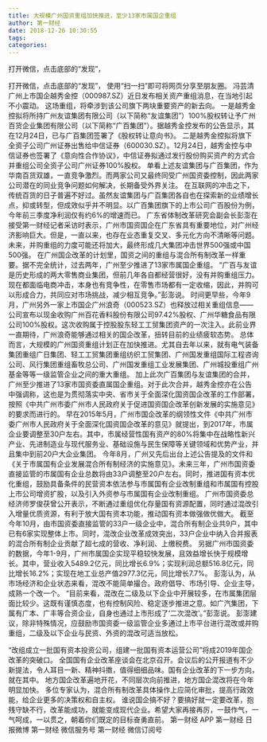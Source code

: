 ```yaml
---
title: 大规模广州国资重组加快推进，至少13家市属国企重组
author: 第一财经
date: 2018-12-26 10:30:55
tags: 
categories: 
---
```

打开微信，点击底部的“发现”，
<!-- more -->
打开微信，点击底部的“发现”，
使用“扫一扫”即可将网页分享至朋友圈。
冯芸清
广州上市国企越秀金控（000987.SZ）近日发布相关资产重组消息，在当地引起不小震动。
这场重组，将牵涉到该公司旗下两块重要资产的新去向。
一是越秀金控拟将所持广州友谊集团有限公司（以下简称“友谊集团”）100%股权转让予广州百货企业集团有限公司（以下简称“广百集团”）。据越秀金控发布的公告显示，其在12月24日，已与广百集团签署了《股权转让意向书》。
二是越秀金控拟将旗下全资子公司广州证券出售给中信证券（600030.SZ）。12月24日，越秀金控与中信证券也签署了《意向性合作协议》，中信证券拟通过发行股份购买资产的方式合并重组公司全资子公司广州证券100%股权。
单看上述友谊集团与广百集团，作为华南百货双雄，一直竞争激烈。而两家公司又最终同受广州国资委控制，因此两家公司潜在的同业竞争问题如何解决，长期备受外界关注。
在互联网的冲击之下，传统百货的日子普遍不好过。虽然友谊集团与广百集团各自也在探索新的业绩增长点，抑或转型，但成效似乎并不明显。以广百集团旗下的上市公司广百股份为例，今年前三季度净利润仅有约6%的增速而已。
广东省体制改革研究会副会长彭澎在接受第一财经记者采访时表示，广州市国资国企在广东省具有重要地位，对广州经济影响巨大。但是，一直以来，也存在业态重复交叉、多元化方向不清晰等问题。未来，并购重组的力度可能还将加大，最终形成几大集团冲击世界500强或中国500强。
在广州国企改革的计划里，国资之间的重组与混合所有制改革一样重要。据不完全统计，过去两年，广州至少推进了13家市属国企重组。
“广百与友谊是历史形成的两大零售商业集团，但前几年各自都经营很好，没有并购重组压力。现在都面临电商冲击，本身也有竞争性，在零售市场都有一定收缩，因此，并购可以形成合力，共同应对市场挑战，减少相互竞争。”彭澎说。
时间更早些，今年9月，广州另外一家上市国企广州浪奇（000523.SZ）也释放过相关重组信息——公司宣布以现金收购广州百花香料股份有限公司97.42%股权、广州华糖食品有限公司100%股权。这次收购属于控股股东轻工工贸集团资产的一次注入。此前业界一直期待，广州浪奇能够通过相关的国企改革，扭转目前的业绩疲软态势。
总体而言，大规模的广州国资重组计划正在加快推进。尤其自去年以来，就有电气装备集团重组广日集团、轻工工贸集团重组纺织工贸集团、广州国发重组国际工程咨询公司、风行集团重组畜牧总公司、广州国发重组工业发展集团、广州城投重组广州基金等等一级监管企业之间的重大重组。
加上此次广百集团与友谊集团的合并，广州至少推进了13家市国资委直属国企重组。对于此次合并，越秀金控亦在公告中强调称，这也是为贯彻落实中央、省市关于全面深化国资国企改革的工作部署，按照《中共广州市委广州市人民政府关于促进国资国企改革创新发展的实施意见》的要求而进行的。
早在2015年5月，广州市国企改革的纲领性文件《中共广州市委广州市人民政府关于全面深化国资国企改革的意见》就提出，到2017年，市属企业要调整至30户左右。其中，市属经营性国有资产的80%将集中在战略性新兴产业、先进制造业与现代服务业、基础设施与民生保障等关键领域和优势产业，并且集中到前20户大企业集团。
今年8月，广州又先后出台上述公告提及的文件和《关于市属国有企业发展混合所有制经济的实施意见》。未来三年，广州市国资委直接监管的市属国有企业总数将由33户调整至20户左右。同时，推进国有资本优化重组，鼓励具备条件的民营资本依法参与市属国有企业改制重组和市属国有控股上市公司增资扩股，以及引入外资参与市属国有企业改制重组。
广州市国资委总经济师罗俊茯曾公开表示，不断通过重组优化存量国有资源配置，同时通过混改引入增量优质资源，有利于放大国有资本功能，推动国有资本做强做优做大。
截至今年10月，由市国资委直接监管的33户一级企业中，混合所有制企业共9户，其中已有6家实现整体上市。同时，混改企业改革成效突出，33户企业中纳入合并报表的混合所有制企业贡献了超七成的营收、净利润、上缴税费。
另据广州市国资委的数据，今年1-9月，广州市属国企实现平稳较快发展，且效益增长快于规模增长。其中，营业收入5489.2亿元，同比增长6.9%；实现利润总额516.8亿元，同比增长16.2%；实现在地工业总产值2977.3亿元，同比增长7.7%。
彭澎认为，从市场经济和企业状态来看，混改不能简单撮合。政府倡导、市场引导、企业主导，成熟一个改一个。
“目前来看，混改在二级及以下企业中开展较多，在市属集团层面比较少。这既有谨慎态度，也有控制风险、稳定逐步推进之意。如广汽集团，下属有广本、广丰等合资企业，自身也通过上市形成了‘二次混改’。”彭澎说。
彭澎建议，除非特殊情况，应鼓励市国资委一级监管企业多通过上市平台进行混改或并购重组，二级及以下企业与民资、外资的混改可适当放松。
 
 
“改组成立一批国有资本投资公司，组建一批国有资本运营公司”将成2019年国企改革的突破口。
全国国有企业改革座谈会在北京召开。会议后的公开报道有不少新提法，令人耳目一新、精神抖擞，值得细细品味。国有企业改革的下一步方向，就在其中。
地方国企改革遍地开花，不同层次向前推进，地方国企混改将在今年明显加快。
多位专家认为，混合所有制改革具体操作上应简化审批，提高行政效能，给企业更多的决策权和自主权。
谁说国企搞不好？要搞好就一定要改革，抱残守缺不行，改革能成功，就能变成现代企业。希望大家再接再厉，一鼓作气，一气呵成，一以贯之，朝着你们既定的目标奋勇直前。
第一财经
APP
第一财经
日报微博
第一财经
微信服务号
第一财经
微信订阅号

